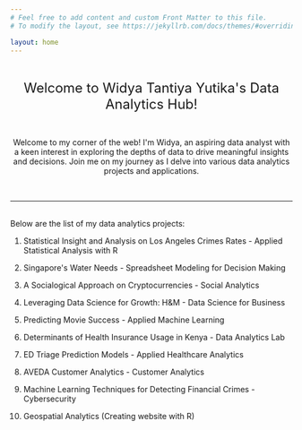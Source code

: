 ```yaml
---
# Feel free to add content and custom Front Matter to this file.
# To modify the layout, see https://jekyllrb.com/docs/themes/#overriding-theme-defaults

layout: home
---
```


<br>
<p style="text-align: center;"><span style="font-size: 24px;">Welcome to Widya Tantiya Yutika's Data Analytics Hub! </span> </p>
<br>
<p style="text-align: center;">Welcome to my corner of the web! I'm Widya, an aspiring data analyst with a keen interest in exploring the depths of data to drive meaningful insights and decisions. Join me on my journey as I delve into various data analytics projects and applications.</p>
<br>

--------------------------------------------------------------------------------------------------------------------
<br>
Below are the list of my data analytics projects:

1. Statistical Insight and Analysis on Los Angeles Crimes Rates - Applied Statistical Analysis with R 

2. Singapore's Water Needs - Spreadsheet Modeling for Decision Making

3. A Socialogical Approach on Cryptocurrencies - Social Analytics 

4. Leveraging Data Science for Growth: H&M - Data Science for Business

5. Predicting Movie Success - Applied Machine Learning

6. Determinants of Health Insurance Usage in Kenya - Data Analytics Lab

7. ED Triage Prediction Models - Applied Healthcare Analytics

8. AVEDA Customer Analytics - Customer Analytics

9. Machine Learning Techniques for Detecting Financial Crimes - Cybersecurity 

10. Geospatial Analytics (Creating website with R)